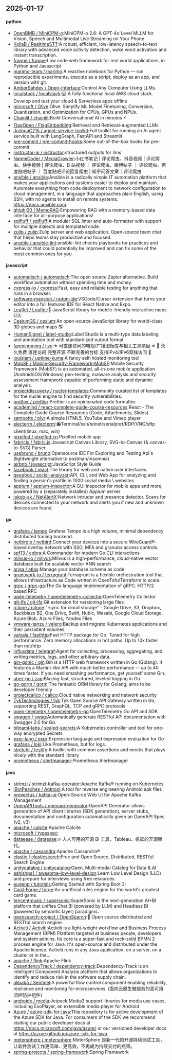 ## 2025-01-17

#### python
* [OpenBMB / MiniCPM-o](https://github.com/OpenBMB/MiniCPM-o):MiniCPM-o 2.6: A GPT-4o Level MLLM for Vision, Speech and Multimodal Live Streaming on Your Phone
* [KoljaB / RealtimeSTT](https://github.com/KoljaB/RealtimeSTT):A robust, efficient, low-latency speech-to-text library with advanced voice activity detection, wake word activation and instant transcription.
* [frappe / frappe](https://github.com/frappe/frappe):Low code web framework for real world applications, in Python and Javascript
* [marimo-team / marimo](https://github.com/marimo-team/marimo):A reactive notebook for Python — run reproducible experiments, execute as a script, deploy as an app, and version with git.
* [AmberSahdev / Open-Interface](https://github.com/AmberSahdev/Open-Interface):Control Any Computer Using LLMs.
* [localstack / localstack](https://github.com/localstack/localstack):💻 A fully functional local AWS cloud stack. Develop and test your cloud & Serverless apps offline
* [microsoft / Olive](https://github.com/microsoft/Olive):Olive: Simplify ML Model Finetuning, Conversion, Quantization, and Optimization for CPUs, GPUs and NPUs.
* [Chainlit / chainlit](https://github.com/Chainlit/chainlit):Build Conversational AI in minutes ⚡️
* [FlagOpen / FlagEmbedding](https://github.com/FlagOpen/FlagEmbedding):Retrieval and Retrieval-augmented LLMs
* [JoshuaC215 / agent-service-toolkit](https://github.com/JoshuaC215/agent-service-toolkit):Full toolkit for running an AI agent service built with LangGraph, FastAPI and Streamlit
* [pre-commit / pre-commit-hooks](https://github.com/pre-commit/pre-commit-hooks):Some out-of-the-box hooks for pre-commit
* [instructor-ai / instructor](https://github.com/instructor-ai/instructor):structured outputs for llms
* [NanmiCoder / MediaCrawler](https://github.com/NanmiCoder/MediaCrawler):小红书笔记 | 评论爬虫、抖音视频 | 评论爬虫、快手视频 | 评论爬虫、B 站视频 ｜ 评论爬虫、微博帖子 ｜ 评论爬虫、百度贴吧帖子 ｜ 百度贴吧评论回复爬虫 | 知乎问答文章｜评论爬虫
* [ansible / ansible](https://github.com/ansible/ansible):Ansible is a radically simple IT automation platform that makes your applications and systems easier to deploy and maintain. Automate everything from code deployment to network configuration to cloud management, in a language that approaches plain English, using SSH, with no agents to install on remote systems. https://docs.ansible.com.
* [qhjqhj00 / MemoRAG](https://github.com/qhjqhj00/MemoRAG):Empowering RAG with a memory-based data interface for all-purpose applications!
* [sqlfluff / sqlfluff](https://github.com/sqlfluff/sqlfluff):A modular SQL linter and auto-formatter with support for multiple dialects and templated code.
* [zulip / zulip](https://github.com/zulip/zulip):Zulip server and web application. Open-source team chat that helps teams stay productive and focused.
* [ansible / ansible-lint](https://github.com/ansible/ansible-lint):ansible-lint checks playbooks for practices and behavior that could potentially be improved and can fix some of the most common ones for you

#### javascript
* [automatisch / automatisch](https://github.com/automatisch/automatisch):The open source Zapier alternative. Build workflow automation without spending time and money.
* [cypress-io / cypress](https://github.com/cypress-io/cypress):Fast, easy and reliable testing for anything that runs in a browser.
* [software-mansion / radon-ide](https://github.com/software-mansion/radon-ide):VSCode/Cursor extension that turns your editor into a full featured IDE for React Native and Expo.
* [Leaflet / Leaflet](https://github.com/Leaflet/Leaflet):🍃 JavaScript library for mobile-friendly interactive maps 🇺🇦
* [CesiumGS / cesium](https://github.com/CesiumGS/cesium):An open-source JavaScript library for world-class 3D globes and maps 🌎
* [HumanSignal / label-studio](https://github.com/HumanSignal/label-studio):Label Studio is a multi-type data labeling and annotation tool with standardized output format
* [fanmingming / live](https://github.com/fanmingming/live):✯ 可直连访问的电视/广播图标库与相关工具项目 ✯ 🔕 永久免费 直连访问 完整开源 不断完善的台标 支持IPv4/IPv6双栈访问 🔕
* [louislam / uptime-kuma](https://github.com/louislam/uptime-kuma):A fancy self-hosted monitoring tool
* [MobSF / Mobile-Security-Framework-MobSF](https://github.com/MobSF/Mobile-Security-Framework-MobSF):Mobile Security Framework (MobSF) is an automated, all-in-one mobile application (Android/iOS/Windows) pen-testing, malware analysis and security assessment framework capable of performing static and dynamic analysis.
* [projectdiscovery / nuclei-templates](https://github.com/projectdiscovery/nuclei-templates):Community curated list of templates for the nuclei engine to find security vulnerabilities.
* [prettier / prettier](https://github.com/prettier/prettier):Prettier is an opinionated code formatter.
* [academind / react-complete-guide-course-resources](https://github.com/academind/react-complete-guide-course-resources):React - The Complete Guide Course Resources (Code, Attachments, Slides)
* [sampotts / plyr](https://github.com/sampotts/plyr):A simple HTML5, YouTube and Vimeo player
* [electerm / electerm](https://github.com/electerm/electerm):📻Terminal/ssh/telnet/serialport/RDP/VNC/sftp client(linux, mac, win)
* [pixelfed / pixelfed-rn](https://github.com/pixelfed/pixelfed-rn):Pixelfed mobile app
* [fabricjs / fabric.js](https://github.com/fabricjs/fabric.js):Javascript Canvas Library, SVG-to-Canvas (& canvas-to-SVG) Parser
* [usebruno / bruno](https://github.com/usebruno/bruno):Opensource IDE For Exploring and Testing Api's (lightweight alternative to postman/insomnia)
* [airbnb / javascript](https://github.com/airbnb/javascript):JavaScript Style Guide
* [facebook / react](https://github.com/facebook/react):The library for web and native user interfaces.
* [qeeqbox / social-analyzer](https://github.com/qeeqbox/social-analyzer):API, CLI, and Web App for analyzing and finding a person's profile in 1000 social media \ websites
* [appium / appium-inspector](https://github.com/appium/appium-inspector):A GUI inspector for mobile apps and more, powered by a (separately installed) Appium server
* [jokob-sk / NetAlertX](https://github.com/jokob-sk/NetAlertX):Network intruder and presence detector. Scans for devices connected to your network and alerts you if new and unknown devices are found.

#### go
* [grafana / tempo](https://github.com/grafana/tempo):Grafana Tempo is a high volume, minimal dependency distributed tracing backend.
* [netbirdio / netbird](https://github.com/netbirdio/netbird):Connect your devices into a secure WireGuard®-based overlay network with SSO, MFA and granular access controls.
* [spf13 / cobra](https://github.com/spf13/cobra):A Commander for modern Go CLI interactions
* [milvus-io / milvus](https://github.com/milvus-io/milvus):Milvus is a high-performance, cloud-native vector database built for scalable vector ANN search
* [ariga / atlas](https://github.com/ariga/atlas):Manage your database schema as code
* [gruntwork-io / terragrunt](https://github.com/gruntwork-io/terragrunt):Terragrunt is a flexible orchestration tool that allows Infrastructure as Code written in OpenTofu/Terraform to scale.
* [grpc / grpc-go](https://github.com/grpc/grpc-go):The Go language implementation of gRPC. HTTP/2 based RPC
* [open-telemetry / opentelemetry-collector](https://github.com/open-telemetry/opentelemetry-collector):OpenTelemetry Collector
* [git-lfs / git-lfs](https://github.com/git-lfs/git-lfs):Git extension for versioning large files
* [rclone / rclone](https://github.com/rclone/rclone):"rsync for cloud storage" - Google Drive, S3, Dropbox, Backblaze B2, One Drive, Swift, Hubic, Wasabi, Google Cloud Storage, Azure Blob, Azure Files, Yandex Files
* [vmware-tanzu / velero](https://github.com/vmware-tanzu/velero):Backup and migrate Kubernetes applications and their persistent volumes
* [valyala / fasthttp](https://github.com/valyala/fasthttp):Fast HTTP package for Go. Tuned for high performance. Zero memory allocations in hot paths. Up to 10x faster than net/http
* [influxdata / telegraf](https://github.com/influxdata/telegraf):Agent for collecting, processing, aggregating, and writing metrics, logs, and other arbitrary data.
* [gin-gonic / gin](https://github.com/gin-gonic/gin):Gin is a HTTP web framework written in Go (Golang). It features a Martini-like API with much better performance -- up to 40 times faster. If you need smashing performance, get yourself some Gin.
* [uber-go / zap](https://github.com/uber-go/zap):Blazing fast, structured, leveled logging in Go.
* [go-gorm / gorm](https://github.com/go-gorm/gorm):The fantastic ORM library for Golang, aims to be developer friendly
* [projectcalico / calico](https://github.com/projectcalico/calico):Cloud native networking and network security
* [TykTechnologies / tyk](https://github.com/TykTechnologies/tyk):Tyk Open Source API Gateway written in Go, supporting REST, GraphQL, TCP and gRPC protocols
* [open-telemetry / opentelemetry-go](https://github.com/open-telemetry/opentelemetry-go):OpenTelemetry Go API and SDK
* [swaggo / swag](https://github.com/swaggo/swag):Automatically generate RESTful API documentation with Swagger 2.0 for Go.
* [bitnami-labs / sealed-secrets](https://github.com/bitnami-labs/sealed-secrets):A Kubernetes controller and tool for one-way encrypted Secrets
* [expr-lang / expr](https://github.com/expr-lang/expr):Expression language and expression evaluation for Go
* [grafana / loki](https://github.com/grafana/loki):Like Prometheus, but for logs.
* [stretchr / testify](https://github.com/stretchr/testify):A toolkit with common assertions and mocks that plays nicely with the standard library
* [prometheus / alertmanager](https://github.com/prometheus/alertmanager):Prometheus Alertmanager

#### java
* [strimzi / strimzi-kafka-operator](https://github.com/strimzi/strimzi-kafka-operator):Apache Kafka® running on Kubernetes
* [iBotPeaches / Apktool](https://github.com/iBotPeaches/Apktool):A tool for reverse engineering Android apk files
* [provectus / kafka-ui](https://github.com/provectus/kafka-ui):Open-Source Web UI for Apache Kafka Management
* [OpenAPITools / openapi-generator](https://github.com/OpenAPITools/openapi-generator):OpenAPI Generator allows generation of API client libraries (SDK generation), server stubs, documentation and configuration automatically given an OpenAPI Spec (v2, v3)
* [apache / calcite](https://github.com/apache/calcite):Apache Calcite
* [microsoft / typespec](https://github.com/microsoft/typespec):
* [dataease / dataease](https://github.com/dataease/dataease):🔥 人人可用的开源 BI 工具，Tableau、帆软的开源替代。
* [apache / cassandra](https://github.com/apache/cassandra):Apache Cassandra®
* [elastic / elasticsearch](https://github.com/elastic/elasticsearch):Free and Open Source, Distributed, RESTful Search Engine
* [unitycatalog / unitycatalog](https://github.com/unitycatalog/unitycatalog):Open, Multi-modal Catalog for Data & AI
* [ashishps1 / awesome-low-level-design](https://github.com/ashishps1/awesome-low-level-design):Learn Low Level Design (LLD) and prepare for interviews using free resources.
* [eugenp / tutorials](https://github.com/eugenp/tutorials):Getting Started with Spring Boot 3:
* [Card-Forge / forge](https://github.com/Card-Forge/forge):An unofficial rules engine for the world's greatest card game.
* [tencentmusic / supersonic](https://github.com/tencentmusic/supersonic):SuperSonic is the next-generation AI+BI platform that unifies Chat BI (powered by LLM) and Headless BI (powered by semantic layer) paradigms.
* [opensearch-project / OpenSearch](https://github.com/opensearch-project/OpenSearch):🔎 Open source distributed and RESTful search engine.
* [Activiti / Activiti](https://github.com/Activiti/Activiti):Activiti is a light-weight workflow and Business Process Management (BPM) Platform targeted at business people, developers and system admins. Its core is a super-fast and rock-solid BPMN 2 process engine for Java. It's open-source and distributed under the Apache license. Activiti runs in any Java application, on a server, on a cluster or in the…
* [apache / flink](https://github.com/apache/flink):Apache Flink
* [DependencyTrack / dependency-track](https://github.com/DependencyTrack/dependency-track):Dependency-Track is an intelligent Component Analysis platform that allows organizations to identify and reduce risk in the software supply chain.
* [alibaba / Sentinel](https://github.com/alibaba/Sentinel):A powerful flow control component enabling reliability, resilience and monitoring for microservices. (面向云原生微服务的高可用流控防护组件)
* [androidx / media](https://github.com/androidx/media):Jetpack Media3 support libraries for media use cases, including ExoPlayer, an extensible media player for Android
* [Azure / azure-sdk-for-java](https://github.com/Azure/azure-sdk-for-java):This repository is for active development of the Azure SDK for Java. For consumers of the SDK we recommend visiting our public developer docs at https://docs.microsoft.com/java/azure/ or our versioned developer docs at https://azure.github.io/azure-sdk-for-java.
* [metersphere / metersphere](https://github.com/metersphere/metersphere):MeterSphere 是新一代的开源持续测试工具，让软件测试工作更简单、更高效，不再成为持续交付的瓶颈。
* [spring-projects / spring-framework](https://github.com/spring-projects/spring-framework):Spring Framework
